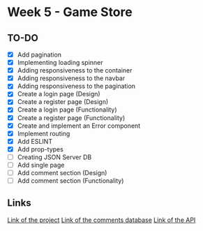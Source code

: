 # Week 5 - Game Store

## TO-DO

- [x] Add pagination
- [x] Implementing loading spinner
- [x] Adding responsiveness to the container
- [x] Adding responsiveness to the navbar
- [x] Adding responsiveness to the pagination
- [x] Create a login page (Design)
- [x] Create a register page (Design)
- [x] Create a login page (Functionality)
- [x] Create a register page (Functionality)
- [x] Create and implement an Error component
- [x] Implement routing
- [x] Add ESLINT
- [x] Add prop-types
- [ ] Creating JSON Server DB
- [ ] Add single page
- [ ] Add comment section (Design)
- [ ] Add comment section (Functionality)

## Links

[Link of the project](https://applaudo-week5-beta.vercel.app/)
[Link of the comments database](https://little-harmless-woodwind.glitch.me)
[Link of the API](https://api.rawg.io/api/games?key=9e9681eb4e5d424f89f779e5bda3974e)
